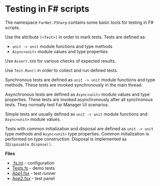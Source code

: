 # Testing in F# scripts

The namespace `FarNet.FSharp` contains some basic tools for testing in F# scripts.

Use the attribute `[<Test>]` in order to mark tests.
Tests are defined as:

- `unit -> unit` module functions and type methods
- `Async<unit>` module values and type properties

Use `Assert.XXX` for various checks of expected results.

Use `Test.Run()` in order to collect and run defined tests.

Synchronous tests are defined as `unit -> unit` module functions and type methods.
These tests are invoked synchronously in the main thread.

Asynchronous tests are defined as `Async<unit>` module values and type properties.
These tests are invoked asynchronously after all synchronous tests.
They normally test Far Manager UI scenarios.

Simple tests are usually defined as `unit -> unit` module functions and `Async<unit>` module values.

Tests with common initialization and disposal are defined as `unit -> unit` type methods and `Async<unit>` type properties.
Common initialization is performed on type construction.
Disposal is implemented as `IDisposable.Dispose()`.

**Files**

- [.fs.ini](.fs.ini) - configuration
- [Tests.fs](Tests.fs) - demo tests
- [App1.fsx](App1.fsx) - test runner
- [App2.fsx](App2.fsx) - test panel
